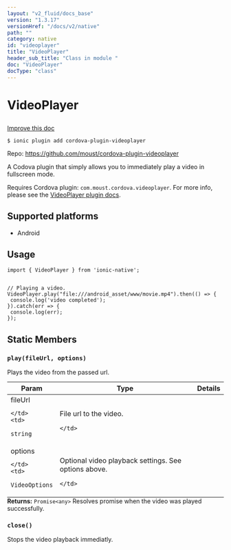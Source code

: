 ```yaml
---
layout: "v2_fluid/docs_base"
version: "1.3.17"
versionHref: "/docs/v2/native"
path: ""
category: native
id: "videoplayer"
title: "VideoPlayer"
header_sub_title: "Class in module "
doc: "VideoPlayer"
docType: "class"
---
```









<h1 class="api-title">

  
  VideoPlayer
  

  

  

</h1>

<a class="improve-v2-docs" href="http://github.com/driftyco/ionic-native/edit/master/src/plugins/video-player.ts#L16">
  Improve this doc
</a>





<!-- decorators -->


<pre><code>$ ionic plugin add cordova-plugin-videoplayer</code></pre>
<p>Repo:
  <a href="https://github.com/moust/cordova-plugin-videoplayer">
    https://github.com/moust/cordova-plugin-videoplayer
  </a>
</p>

<!-- description -->

<p>A Codova plugin that simply allows you to immediately play a video in fullscreen mode.</p>
<p>Requires Cordova plugin: <code>com.moust.cordova.videoplayer</code>. For more info, please see the <a href="https://github.com/moust/cordova-plugin-videoplayer">VideoPlayer plugin docs</a>.</p>


<!-- @platforms tag -->
<h2>Supported platforms</h2>

<ul>
  <li>Android</li>
  </ul>

<!-- @platforms tag end -->


<!-- @usage tag -->

<h2>Usage</h2>

<pre><code class="lang-typescript">import { VideoPlayer } from &#39;ionic-native&#39;;


// Playing a video.
VideoPlayer.play(&quot;file:///android_asset/www/movie.mp4&quot;).then(() =&gt; {
 console.log(&#39;video completed&#39;);
}).catch(err =&gt; {
 console.log(err);
});
</code></pre>




<!-- @property tags -->
<h2>Static Members</h2>
<div id="play"></div>
<h3><code>play(fileUrl,&nbsp;options)</code>
  
</h3>

Plays the video from the passed url.


<table class="table param-table" style="margin:0;">
  <thead>
  <tr>
    <th>Param</th>
    <th>Type</th>
    <th>Details</th>
  </tr>
  </thead>
  <tbody>
  
  <tr>
    <td>
      fileUrl
      
      
    </td>
    <td>
      
<code>string</code>
    </td>
    <td>
      <p>File url to the video.</p>

      
    </td>
  </tr>
  
  <tr>
    <td>
      options
      
      
    </td>
    <td>
      
<code>VideoOptions</code>
    </td>
    <td>
      <p>Optional video playback settings. See options above.</p>

      
    </td>
  </tr>
  
  </tbody>
</table>





<div class="return-value" markdown="1">
  <i class="icon ion-arrow-return-left"></i>
  <b>Returns:</b> 
<code>Promise&lt;any&gt;</code> Resolves promise when the video was played successfully.
</div>



<div id="close"></div>
<h3><code>close()</code>
  
</h3>



Stops the video playback immediatly.











<!-- methods on the class -->

<!-- related link --><!-- end content block -->


<!-- end body block -->

